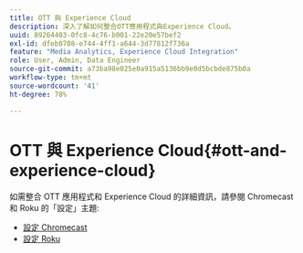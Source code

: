 ```yaml
---
title: OTT 與 Experience Cloud
description: 深入了解如何整合OTT應用程式與Experience Cloud。
uuid: 89264403-0fc8-4c76-b001-22e20e57bef2
exl-id: dfeb0708-e744-4ff1-a644-3d77812f736a
feature: "Media Analytics, Experience Cloud Integration"
role: User, Admin, Data Engineer
source-git-commit: a73ba98e025e0a915a5136bb9e0d5bcbde875b0a
workflow-type: tm+mt
source-wordcount: '41'
ht-degree: 78%

---
```


# OTT 與 Experience Cloud{#ott-and-experience-cloud}

如需整合 OTT 應用程式和 Experience Cloud 的詳細資訊，請參閱 Chromecast 和 Roku 的「設定」主題:

* [設定 Chromecast](/help/implementation/media-sdk/setup/set-up-chromecast.md)
* [設定 Roku](/help/implementation/media-sdk/setup/set-up-roku.md)
